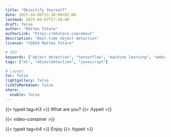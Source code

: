 ```yaml
---
title: "Objectify Yourself"
date: 2025-04-06T13:30:00+02:00
lastmod: 2025-04-07T17:30:00
draft: false
author: "Matteo Totaro"
authorLink: "https://mtotaro.com/about"
description: "Real-time object detection"
license: "©2024 Matteo Totaro"

# SEO
keywords: ["object detection", "tensorflow", "machine learning", "webcam"]
tags: ["ml", "objectdetection", "javascript"]

# Layout
toc: false
lightgallery: false
linkToMarkdown: false
share:
  enable: false
---
```


{{< typeit tag=h3 >}} What are you? {{< /typeit >}}

{{< video-container >}}

{{< typeit tag=h4 >}} Enjoy {{< /typeit >}}